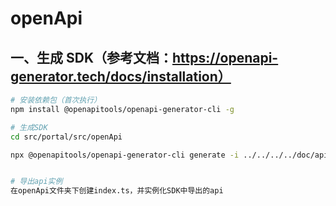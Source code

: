 <!--
 * @Author: liyuying
 * @Date: 2021-05-11 13:52:32
 * @LastEditors: liyuying
 * @LastEditTime: 2021-05-19 13:59:12
 * @Description: file content
-->

# openApi

## 一、生成 SDK（参考文档：https://openapi-generator.tech/docs/installation）

```bash
# 安装依赖包（首次执行）
npm install @openapitools/openapi-generator-cli -g

# 生成SDK
cd src/portal/src/openApi

npx @openapitools/openapi-generator-cli generate -i ../../../../doc/api/main.yaml -g typescript-axios -o api


# 导出api实例
在openApi文件夹下创建index.ts，并实例化SDK中导出的api

```
